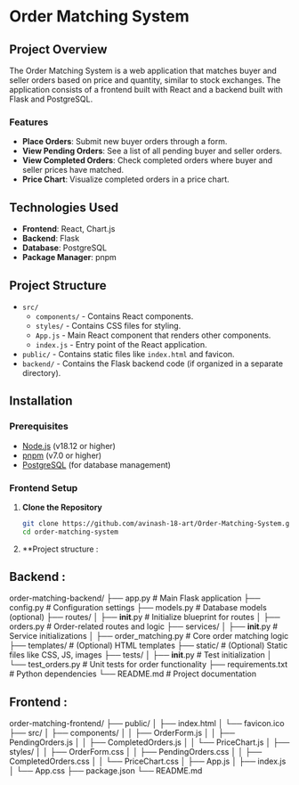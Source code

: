 # Order Matching System

## Project Overview

The Order Matching System is a web application that matches buyer and seller orders based on price and quantity, similar to stock exchanges. The application consists of a frontend built with React and a backend built with Flask and PostgreSQL.

### Features

- **Place Orders**: Submit new buyer orders through a form.
- **View Pending Orders**: See a list of all pending buyer and seller orders.
- **View Completed Orders**: Check completed orders where buyer and seller prices have matched.
- **Price Chart**: Visualize completed orders in a price chart.

## Technologies Used

- **Frontend**: React, Chart.js
- **Backend**: Flask
- **Database**: PostgreSQL
- **Package Manager**: pnpm

## Project Structure

- `src/`
  - `components/` - Contains React components.
  - `styles/` - Contains CSS files for styling.
  - `App.js` - Main React component that renders other components.
  - `index.js` - Entry point of the React application.
- `public/` - Contains static files like `index.html` and favicon.
- `backend/` - Contains the Flask backend code (if organized in a separate directory).

## Installation

### Prerequisites

- [Node.js](https://nodejs.org/) (v18.12 or higher)
- [pnpm](https://pnpm.io/) (v7.0 or higher)
- [PostgreSQL](https://www.postgresql.org/) (for database management)

### Frontend Setup

1. **Clone the Repository**

   ```bash
   git clone https://github.com/avinash-18-art/Order-Matching-System.git
   cd order-matching-system

   ```

2. **Project structure :
## Backend : 
order-matching-backend/
├── app.py                   # Main Flask application
├── config.py                # Configuration settings
├── models.py                # Database models (optional)
├── routes/
│   ├── __init__.py          # Initialize blueprint for routes
│   ├── orders.py            # Order-related routes and logic
├── services/
│   ├── __init__.py          # Service initializations
│   ├── order_matching.py    # Core order matching logic
├── templates/               # (Optional) HTML templates
├── static/                  # (Optional) Static files like CSS, JS, images
├── tests/
│   ├── __init__.py          # Test initialization
│   └── test_orders.py       # Unit tests for order functionality
├── requirements.txt         # Python dependencies
└── README.md                # Project documentation

## Frontend : 
order-matching-frontend/
├── public/
│   ├── index.html
│   └── favicon.ico
├── src/
│   ├── components/
│   │   ├── OrderForm.js
│   │   ├── PendingOrders.js
│   │   ├── CompletedOrders.js
│   │   └── PriceChart.js
│   ├── styles/
│   │   ├── OrderForm.css
│   │   ├── PendingOrders.css
│   │   ├── CompletedOrders.css
│   │   └── PriceChart.css
│   ├── App.js
│   ├── index.js
│   └── App.css
├── package.json
└── README.md

